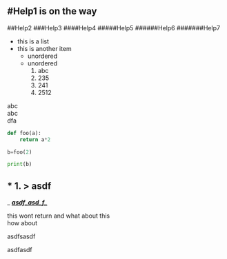 #Help1 is on the way
----
##Help2
###Help3
####Help4
#####Help5
######Help6
#######Help7

- this is a list
- this is another item
	* unordered
	* unordered
		1. abc
		2. 235
		3. 241
		4. 2512
		
abc  
abc  
dfa 

~~~python
def foo(a):
	return a*2

b=foo(2)

print(b)
~~~

## * 1. > asdf
_
***_[_asdf_asd_f__](asbc![](asdf))_***

this wont return
and what about this  
how about



asdfsasdf

asdfasdf


